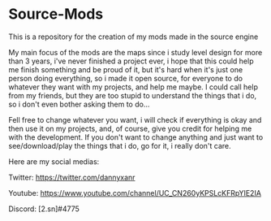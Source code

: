 # Source-Mods
This is a repository for the creation of my mods made in the source engine

My main focus of the mods are the maps since i study level design for more than 3 years, i've never finished a project ever, i hope that this could help me finish something and be proud of it, but it's hard when it's just one person doing everything, so i made it open source, for everyone to do whatever they want with my projects, and help me maybe. I could call help from my friends, but they are too stupid to understand the things that i do, so i don't even bother asking them to do...

Fell free to change whatever you want, i will check if everything is okay and then use it on my projects, and, of course, give you credit for helping me with the development. If you don't want to change anything and just want to see/download/play the things that i do, go for it, i really don't care.


Here are my social medias:

Twitter:  https://twitter.com/dannyxanr

Youtube:  https://www.youtube.com/channel/UC_CN260yKPSLcKFRpYIE2IA

Discord:  [2.sn]#4775
